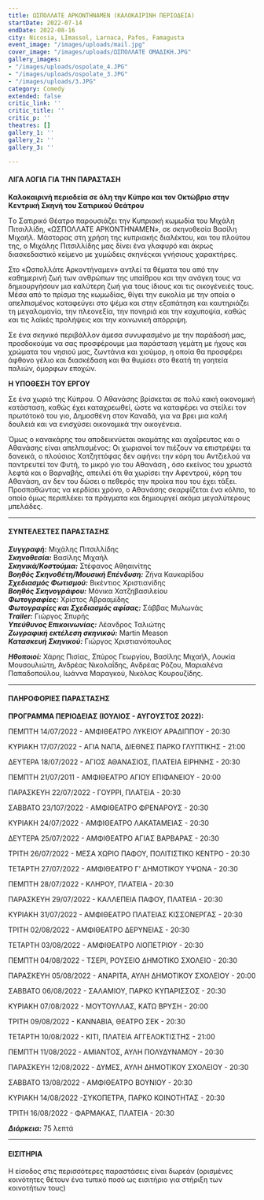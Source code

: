 ```yaml
---
title: ΩΣΠΟΛΛΑΤΕ ΑΡΚΟΝΤΗΝΑΜΕΝ (ΚΑΛΟΚΑΙΡΙΝΗ ΠΕΡΙΟΔΕΙΑ)
startDate: 2022-07-14
endDate: 2022-08-16
city: Nicosia, LImassol, Larnaca, Pafos, Famagusta
event_image: "/images/uploads/mail.jpg"
cover_image: "/images/uploads/ΩΣΠΟΛΛΑΤΕ ΟΜΑΔΙΚΗ.JPG"
gallery_images:
- "/images/uploads/ospolate_4.JPG"
- "/images/uploads/ospolate_3.JPG"
- "/images/uploads/3.JPG"
category: Comedy
extended: false
critic_link: ''
critic_title: ''
critic_p: ''
theatres: []
gallery_1: ''
gallery_2: ''
gallery_3: ''

---
```

#### ΛΙΓΑ ΛΟΓΙΑ ΓΙΑ ΤΗΝ ΠΑΡΑΣΤΑΣΗ

**Καλοκαιρινή περιοδεία σε όλη την Κύπρο και τον Οκτώβριο στην Κεντρική Σκηνή του Σατιρικού Θεάτρου**

Tο Σατιρικό Θέατρο παρουσιάζει την Κυπριακή κωμωδία του Μιχάλη Πιτσιλλίδη, «ΩΣΠΟΛΛΑΤΕ ΑΡΚΟNΤΗΝΑΜΕΝ», σε σκηνοθεσία Βασίλη Μιχαήλ. Μάστορας στη χρήση της κυπριακής διαλέκτου, και του πλούτου της, ο Μιχάλης Πιτσιλλίδης μας δίνει ένα γλαφυρό και άκρως διασκεδαστικό κείμενο με χυμώδεις σκηνέςκαι γνήσιους χαρακτήρες.

Στο «Ωσπολλάτε Αρκοντήναμεν» αντλεί τα θέματα του από την καθημερινή ζωή των ανθρώπων της υπαίθρου και την ανάγκη τους να δημιουργήσουν μια καλύτερη ζωή για τους ίδιους και τις οικογένειές τους. Μέσα από το πρίσμα της κωμωδίας, θίγει την ευκολία με την οποία ο απελπισμένος καταφεύγει στο ψέμα και στην εξαπάτηση και καυτηριάζει τη μεγαλομανία, την πλεονεξία, την πονηριά και την καχυποψία, καθώς και τις λαϊκές προλήψεις και την κοινωνική απόρριψη.

Σε ένα σκηνικό περιβάλλον άμεσα συνυφασμένο με την παράδοσή μας, προσδοκούμε να σας προσφέρουμε μια παράσταση γεμάτη με ήχους και χρώματα του νησιού μας, ζωντάνια και χιούμορ, η οποία θα προσφέρει άφθονο γέλιο και διασκέδαση και θα θυμίσει στο θεατή τη γοητεία παλιών, όμορφων εποχών.

**Η ΥΠΟΘΕΣΗ ΤΟΥ ΕΡΓΟΥ**

Σε ένα χωριό της Κύπρου. Ο Αθανάσης βρίσκεται σε πολύ κακή οικονομική κατάσταση, καθώς έχει καταχρεωθεί, ώστε να καταφέρει να στείλει τον πρωτότοκό του γιο, Δημοσθένη στον Καναδά, για να βρει μια καλή δουλειά και να ενισχύσει οικονομικά την οικογένεια.

Όμως ο κανακάρης του αποδεικνύεται ακαμάτης και αχαΐρευτος και ο Αθανάσης είναι απελπισμένος: Οι χωριανοί τον πιέζουν να επιστρέψει τα δανεικά, ο πλούσιος Χατζηττόφας δεν αφήνει την κόρη του Αντζιελού να παντρευτεί τον Φυτή, το μικρό γιο του Αθανάση , όσο εκείνος του χρωστά λεφτά και ο Βαρναβής, απειλεί ότι θα χωρίσει την Αφεντρού, κόρη του Αθανάση, αν δεν του δώσει ο πεθερός την προίκα που του έχει τάξει. Προσπαθώντας να κερδίσει χρόνο, ο Αθανάσης σκαρφίζεται ένα κόλπο, το οποίο όμως περιπλέκει τα πράγματα και δημιουργεί ακόμα μεγαλύτερους μπελάδες.

***

#### ΣΥΝΤΕΛΕΣΤΕΣ ΠΑΡΑΣΤΑΣΗΣ

**_Συγγραφή:_** Μιχάλης Πιτσιλλίδης  
**_Σκηνοθεσία:_** Βασίλης Μιχαήλ  
**_Σκηνικά/Κοστούμια:_** Στέφανος Αθηαινίτης  
**_Βοηθός Σκηνοθέτη/Μουσική Επένδυση:_** Ζήνα Καυκαρίδου  
**_Σχεδιασμός Φωτισμού:_** Βικέντιος Χριστιανίδης  
**_Βοηθός Σκηνογράφου:_** Μόνικα Χατζηβασιλείου  
**_Φωτογραφίες:_** Χρίστος Αβρααμίδης  
**_Φωτογραφίες και Σχεδιασμός αφίσας:_** Σάββας Μυλωνάς  
**_Τrailer:_** Γιώργος Σπυρής  
**_Υπεύθυνος Επικοινωνίας:_** Λέανδρος Ταλιώτης  
**_Ζωγραφική εκτέλεση σκηνικού:_** Martin Meason  
**_Κατασκευή Σκηνικού:_** Γιώργος Χριστιανόπουλος

**_Ηθοποιοί:_** Χάρης Πισίας, Σπύρος Γεωργίου, Βασίλης Μιχαήλ, Λουκία Μουσουλιώτη, Ανδρέας Νικολαΐδης, Ανδρέας Ρόζου, Μαριαλένα Παπαδοπούλου, Ιωάννα Μαραγκού, Νικόλας Κουρουζίδης.

***

#### ΠΛΗΡΟΦΟΡΙΕΣ ΠΑΡΑΣΤΑΣΗΣ

**ΠΡΟΓΡΑΜΜΑ ΠΕΡΙΟΔΕΙΑΣ (ΙΟΥΛΙΟΣ - ΑΥΓΟΥΣΤΟΣ 2022):**

ΠΕΜΠΤΗ 14/07/2022 - ΑΜΦΙΘΕΑΤΡΟ ΛΥΚΕΙΟΥ ΑΡΑΔΙΠΠΟΥ - 20:30

ΚΥΡΙΑΚΗ 17/07/2022 - ΑΓΙΑ ΝΑΠΑ, ΔΙΕΘΝΕΣ ΠΑΡΚΟ ΓΛΥΠΤΙΚΗΣ - 21:00

ΔΕΥΤΕΡΑ 18/07/2022 - ΑΓΙΟΣ ΑΘΑΝΑΣΙΟΣ, ΠΛΑΤΕΙΑ ΕΙΡΗΝΗΣ - 20:30

ΠΕΜΠΤΗ 21/07/2011 - ΑΜΦΙΘΕΑΤΡΟ ΑΓΙΟΥ ΕΠΙΦΑΝΕΙΟΥ - 20:00

ΠΑΡΑΣΚΕΥΗ 22/07/2022 - ΓΟΥΡΡΙ, ΠΛΑΤΕΙΑ - 20:30

ΣΑΒΒΑΤΟ 23/107/2022 - ΑΜΦΙΘΕΑΤΡΟ ΦΡΕΝΑΡΟΥΣ - 20:30

ΚΥΡΙΑΚΗ 24/07/2022 - ΑΜΦΙΘΕΑΤΡΟ ΛΑΚΑΤΑΜΕΙΑΣ - 20:30

ΔΕΥΤΕΡΑ 25/07/2022 - ΑΜΦΙΘΕΑΤΡΟ ΑΓΙΑΣ ΒΑΡΒΑΡΑΣ - 20:30

ΤΡΙΤΗ 26/07/2022 - ΜΕΣΑ ΧΩΡΙΟ ΠΑΦΟΥ, ΠΟΛΙΤΙΣΤΙΚΟ ΚΕΝΤΡΟ - 20:30

ΤΕΤΑΡΤΗ 27/07/2022 - ΑΜΦΙΘΕΑΤΡΟ Γ’ ΔΗΜΟΤΙΚΟΥ ΥΨΩΝΑ - 20:30

ΠΕΜΠΤΗ 28/07/2022 - ΚΛΗΡΟΥ, ΠΛΑΤΕΙΑ - 20:30

ΠΑΡΑΣΚΕΥΗ 29/07/2022 - ΚΑΛΛΕΠΕΙΑ ΠΑΦΟΥ, ΠΛΑΤΕΙΑ - 20:30

ΚΥΡΙΑΚΗ 31/07/2022 - ΑΜΦΙΘΕΑΤΡΟ ΠΛΑΤΕΙΑΣ ΚΙΣΣΟΝΕΡΓΑΣ - 20:30

ΤΡΙΤΗ 02/08/2022 - ΑΜΦΙΘΕΑΤΡΟ ΔΕΡΥΝΕΙΑΣ - 20:30

ΤΕΤΑΡΤΗ 03/08/2022 - ΑΜΦΙΘΕΑΤΡΟ ΛΙΟΠΕΤΡΙΟΥ - 20:30

ΠΕΜΠΤΗ 04/08/2022 - ΤΣΕΡΙ, ΡΟΥΣΕΙΟ ΔΗΜΟΤΙΚΟ ΣΧΟΛΕΙΟ - 20:30

ΠΑΡΑΣΚΕΥΗ 05/08/2022 - ΑΝΑΡΙΤΑ, ΑΥΛΗ ΔΗΜΟΤΙΚΟΥ ΣΧΟΛΕΙΟΥ - 20:00

ΣΑΒΒΑΤΟ 06/08/2022 - ΣΑΛΑΜΙΟΥ, ΠΑΡΚΟ ΚΥΠΑΡΙΣΣΟΣ - 20:30

ΚΥΡΙΑΚΗ 07/08/2022 - ΜΟΥΤΟΥΛΛΑΣ, ΚΑΤΩ ΒΡΥΣΗ - 20:00

ΤΡΙΤΗ 09/08/2022 - ΚΑΝΝΑΒΙΑ, ΘΕΑΤΡΟ ΣΕΚ - 20:30

ΤΕΤΑΡΤΗ 10/08/2022 - ΚΙΤΙ, ΠΛΑΤΕΙΑ ΑΓΓΕΛΟΚΤΙΣΤΗΣ - 21:00

ΠΕΜΠΤΗ 11/08/2022 - ΑΜΙΑΝΤΟΣ, ΑΥΛΗ ΠΟΛΥΔΥΝΑΜΟΥ - 20:30

ΠΑΡΑΣΚΕΥΗ 12/08/2022 - ΔΥΜΕΣ, ΑΥΛΗ ΔΗΜΟΤΙΚΟΥ ΣΧΟΛΕΙΟΥ - 20:30

ΣΑΒΒΑΤΟ 13/08/2022 - ΑΜΦΙΘΕΑΤΡΟ ΒΟΥΝΙΟΥ - 20:30

ΚΥΡΙΑΚΗ 14/08/2022 -ΣΥΚΟΠΕΤΡΑ, ΠΑΡΚΟ ΚΟΙΝΟΤΗΤΑΣ - 20:30

ΤΡΙΤΗ 16/08/2022 - ΦΑΡΜΑΚΑΣ, ΠΛΑΤΕΙΑ - 20:30

**_Διάρκεια:_** 75 λεπτά

***

#### ΕΙΣΙΤΗΡΙΑ

Η είσοδος στις περισσότερες παραστάσεις είναι δωρεάν (ορισμένες κοινότητες θέτουν ένα τυπικό ποσό ως εισιτήριο για στήριξη των κοινοτήτων τους)